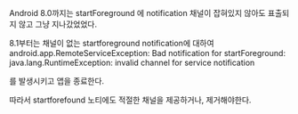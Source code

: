 Android 8.0까지는 startForeground 에 notification 채널이 잡혀있지 않아도 표출되지 않고 그냥 지나갔었었다.


8.1부터는 채널이 없는 startforeground notification에 대하여
android.app.RemoteServiceException: Bad notification for startForeground: java.lang.RuntimeException: invalid channel for service notification

를 발생시키고 앱을 종료한다.

따라서 startforefound 노티에도 적절한 채널을 제공하거나,
제거해야한다.
